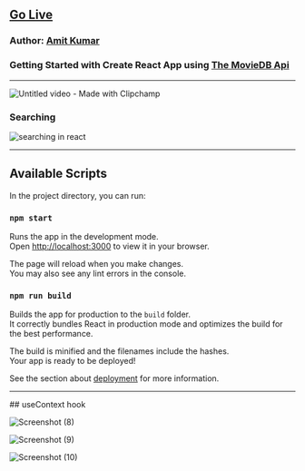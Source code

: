 
## [Go Live ](https://amitkumar70512.github.io/sample-movies-app)

### Author: [Amit Kumar](https://www.linkedin.com/in/amit-kumar-247b26223/?lipi=urn%3Ali%3Apage%3Ad_flagship3_feed%3B%2BCl34iqASrKeLvLFbiY77g%3D%3D)

### Getting Started with Create React App using [The MovieDB Api](https://developers.themoviedb.org)
<hr>


![Untitled video - Made with Clipchamp](https://user-images.githubusercontent.com/71318008/226402731-3687106a-ac5d-444c-9328-7e61fbdd8022.gif)

### Searching
![searching in react](https://user-images.githubusercontent.com/71318008/226403380-b0cd9da8-1d2c-40fa-8f12-9b720cd2df44.gif)


<hr>

## Available Scripts

In the project directory, you can run:

### `npm start`

Runs the app in the development mode.\
Open [http://localhost:3000](http://localhost:3000) to view it in your browser.

The page will reload when you make changes.\
You may also see any lint errors in the console.


### `npm run build`

Builds the app for production to the `build` folder.\
It correctly bundles React in production mode and optimizes the build for the best performance.

The build is minified and the filenames include the hashes.\
Your app is ready to be deployed!

See the section about [deployment](https://facebook.github.io/create-react-app/docs/deployment) for more information.


<hr>
## useContext hook

![Screenshot (8)](https://user-images.githubusercontent.com/71318008/226400623-9d66e190-b09c-4208-9464-3a20a6370add.png)

![Screenshot (9)](https://user-images.githubusercontent.com/71318008/226400632-f389fcff-24f8-40aa-95ba-a22a26d4f945.png)

![Screenshot (10)](https://user-images.githubusercontent.com/71318008/226400638-c54400aa-ee00-46a1-b29a-e29b9038ec0a.png)




